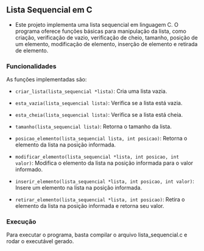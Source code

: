 ## **Lista Sequencial em C**

- Este projeto implementa uma lista sequencial em linguagem C. O programa oferece funções básicas para manipulação da lista, como criação, verificação de vazio, verificação de cheio, tamanho, posição de um elemento, modificação de elemento, inserção de elemento e retirada de elemento.

### **Funcionalidades**

As funções implementadas são:

- `criar_lista(lista_sequencial *lista)`: Cria uma lista vazia.

- `esta_vazia(lista_sequencial lista)`: Verifica se a lista está vazia.

- `esta_cheia(lista_sequencial lista)`: Verifica se a lista está cheia.

- `tamanho(lista_sequencial lista)`: Retorna o tamanho da lista.

- `posicao_elemento(lista_sequencial lista, int posicao)`: Retorna o elemento da lista na posição informada.

- `modificar_elemento(lista_sequencial *lista, int posicao, int valor)`: Modifica o elemento da lista na posição informada para o valor informado.

- `inserir_elemento(lista_sequencial *lista, int posicao, int valor)`: Insere um elemento na lista na posição informada.

- `retirar_elemento(lista_sequencial *lista, int posicao)`: Retira o elemento da lista na posição informada e retorna seu valor.

### Execução
Para executar o programa, basta compilar o arquivo lista_sequencial.c e rodar o executável gerado.